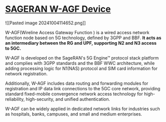 # [SAGERAN W-AGF Device](https://www.sageran.com/products/network-equipments/w-agf.html)

![[Pasted image 20241004114652.png]]

W-AGF(Wireline Access Gateway Function ) is a wired access network function node based on 5G technology, defined by 3GPP and BBF. **It acts as an intermediary between the RG and UPF, supporting N2 and N3 access to 5GC.**

W-AGF is developed on the SageRAN's 5G Engine™ protocol stack platform and complies with 3GPP standards and the BBF WWC architecture, while adding processing logic for N1(NAS) protocol and SIM card information for network registration.

Additionally, W-AGF includes data routing and forwarding modules for registration and IP data link connections to the 5GC core network, providing standard fixed-mobile convergence network access technology for high-reliability, high-security, and unified authentication.

W-AGF can be widely applied in dedicated network links for industries such as hospitals, banks, campuses, and small and medium enterprises.
